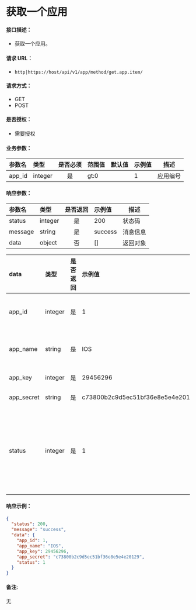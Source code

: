 # 获取一个应用

#### 接口描述：
- 获取一个应用。

#### 请求 URL：
- `http|https://host/api/v1/app/method/get.app.item/`

#### 请求方式：
- GET
- POST

#### 是否授权：
- 需要授权

#### 业务参数：
|参数名|类型|是否必须|范围值|默认值|示例值|描述|
|:----|:---|:---:|:-----|:-----|:-----|-----|
|app_id |integer |是 |gt:0 | |1 |应用编号 |

#### 响应参数：
|参数名|类型|是否返回|示例值|描述|
|:-----|:-----|:---:|:-----|-----|
|status |integer |是 |200 |状态码 |
|message |string |是 |success |消息信息 |
|data |object |否 |[] |返回对象 |

|data|类型|是否返回|示例值|描述|
|:-----|:-----|:---:|:-----|-----|
|app_id |integer |是 |1 |应用编号 |
|app_name |string |是 |IOS |应用名称 |
|app_key |integer |是 |29456296 |钥匙 |
|app_secret |string |是 |c73800b2c9d5ec51bf36e8e5e4e20129 |密钥 |
|status |integer |是 |1 |应用状态 0=禁用 1=启用 |

#### 响应示例：
```json
{
  "status": 200,
  "message": "success",
  "data": {
    "app_id": 1,
    "app_name": "IOS",
    "app_key": 29456296,
    "app_secret": "c73800b2c9d5ec51bf36e8e5e4e20129",
    "status": 1
  }
}
```

#### 备注:
无
